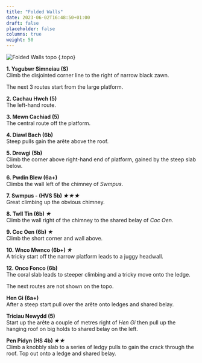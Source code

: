 ```yaml
---
title: "Folded Walls"
date: 2023-06-02T16:48:50+01:00
draft: false
placeholder: false
columns: true
weight: 50
---
```


![Folded Walls topo](/img/south-wales/south-east-limestone/witches-point-folded-walls.jpg)
{.topo}

**1. Ysgubwr Simneiau (S)**  
Climb the disjointed corner line to the right of narrow black zawn.

The next 3 routes start from the large platform.

**2. Cachau Hwch (5)**  
The left-hand route.

**3. Mewn Cachiad (5)**  
The central route off the platform.

**4. Diawl Bach (6b)**  
Steep pulls gain the arête above the roof.

**5. Drewgi (5b)**  
Climb the corner above right-hand end of platform, gained by the steep slab below.

**6. Pwdin Blew (6a+)**  
Climbs the wall left of the chimney of *Swmpus*.

**7. Swmpus - (HVS 5b) *★★★***  
Great climbing up the obvious chimney.

**8. Twll Tin (6b) *★***  
Climb the wall right of the chimney to the shared belay of *Coc Oen*.

**9. Coc Oen (6b) *★***  
Climb the short corner and wall above.

**10. Wnco Mwnco (6b+) *★***  
A tricky start off the narrow platform leads to a juggy headwall.

**12. Onco Fonco (6b)**  
The coral slab leads to steeper climbing and a tricky move onto the ledge.

The next routes are not shown on the topo.

**Hen Gi (6a+)**  
After a steep start pull over the arête onto ledges and shared belay.

**Triciau Newydd (5)**  
Start up the arête a couple of metres right of *Hen Gi* then pull up the hanging roof on big holds to shared belay on the left.

**Pen Pidyn (HS 4b) *★★***  
Climb a knobbly slab to a series of ledgy pulls to gain the crack through the roof. Top out onto a ledge and shared belay.
